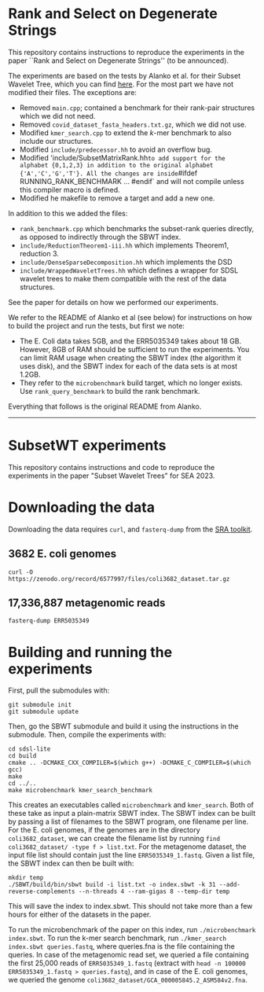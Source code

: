 # Rank and Select on Degenerate Strings

This repository contains instructions to reproduce the experiments in the paper ``Rank and Select on Degenerate Strings'' (to be announced). 

The experiments are based on the tests by Alanko et al. for their Subset Wavelet Tree, which you can find [here](https://github.com/jnalanko/SubsetWT-Experiments/tree/master). For the most part we have not modified their files. The exceptions are: 

- Removed `main.cpp`; contained a benchmark for their rank-pair structures which we did not need.
- Removed `covid_dataset_fasta_headers.txt.gz`, which we did not use. 
- Modified `kmer_search.cpp` to extend the $k$-mer benchmark to also include our structures.
- Modified `include/predecessor.hh` to avoid an overflow bug. 
- Modified 'include/SubsetMatrixRank.hh` to add support for the alphabet {0,1,2,3} in addition to the original alphabet {'A','C','G','T'}. All the changes are inside
       `#ifdef RUNNING_RANK_BENCHMARK
        ...
        #endif`
and will not compile unless this compiler macro is defined. 
- Modified he makefile to remove a target and add a new one. 
 
In addition to this we added the files:
- `rank_benchmark.cpp` which benchmarks the subset-rank queries directly, as opposed to indirectly through the SBWT index.
- `include/ReductionTheorem1-iii.hh` which implements Theorem1, reduction 3. 
- `include/DenseSparseDecomposition.hh` which implements the DSD
- `include/WrappedWaveletTrees.hh` which defines a wrapper for SDSL wavelet trees to make them compatible with the rest of the data structures. 

See the paper for details on how we performed our experiments.


We refer to the README of Alanko et al (see below) for instructions on how to build the project and run the tests, but first we note: 

- The E. Coli data takes 5GB, and the ERR5035349 takes about 18 GB. However, 8GB of RAM should be sufficient to run the experiments. You can limit RAM usage when creating the SBWT index (the algorithm it uses disk), and the SBWT index for each of the data sets is at most 1.2GB. 
- They refer to the `microbenchmark` build target, which no longer exists. Use `rank_query_benchmark` to build the rank benchmark. 


Everything that follows is the original README from Alanko.

---





# SubsetWT experiments

This repository contains instructions and code to reproduce the experiments in the paper "Subset Wavelet Trees" for SEA 2023.

# Downloading the data

Downloading the data requires `curl`, and `fasterq-dump` from the [SRA toolkit](https://hpc.nih.gov/apps/sratoolkit.html).

## 3682 E. coli genomes

```
curl -O https://zenodo.org/record/6577997/files/coli3682_dataset.tar.gz
```

## 17,336,887 metagenomic reads
```
fasterq-dump ERR5035349
```

# Building and running the experiments

First, pull the submodules with:

```
git submodule init
git submodule update
```

Then, go the SBWT submodule and build it using the instructions in the submodule. Then, compile the experiments with:

```
cd sdsl-lite
cd build
cmake .. -DCMAKE_CXX_COMPILER=$(which g++) -DCMAKE_C_COMPILER=$(which gcc)
make
cd ../..
make microbenchmark kmer_search_benchmark
```

This creates an executables called `microbenchmark` and `kmer_search`. Both of these take as input a plain-matrix SBWT index. The SBWT index can be built by passing a list of filenames to the SBWT program, one filename per line. For the E. coli genomes, if the genomes are in the directory `coli3682_dataset`, we can create the filename list by running `find coli3682_dataset/ -type f > list.txt`. For the metagenome dataset, the input file list should contain just the line `ERR5035349_1.fastq`. Given a list file, the SBWT index can then be built with:

```
mkdir temp
./SBWT/build/bin/sbwt build -i list.txt -o index.sbwt -k 31 --add-reverse-complements --n-threads 4 --ram-gigas 8 --temp-dir temp
```

This will save the index to index.sbwt. This should not take more than a few hours for either of the datasets in the paper.

To run the microbenchmark of the paper on this index, run `./microbenchmark index.sbwt`. To run the k-mer search benchmark, run `./kmer_search index.sbwt queries.fastq`, where queries.fna is the file containing the queries. In case of the metagenomic read set, we queried a file containing the first 25,000 reads of `ERR5035349_1.fastq` (extract with `head -n 100000 ERR5035349_1.fastq > queries.fastq`), and in case of the E. coli genomes, we queried the genome `coli3682_dataset/GCA_000005845.2_ASM584v2.fna`.




